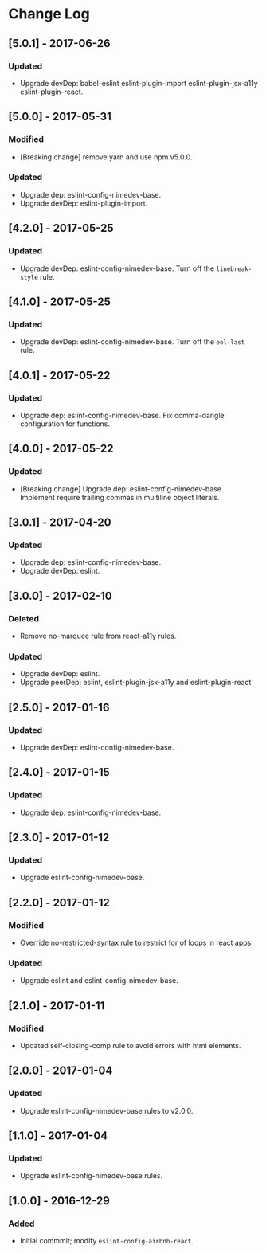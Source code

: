 # Change Log

## [5.0.1] - 2017-06-26

### Updated
- Upgrade devDep: babel-eslint eslint-plugin-import eslint-plugin-jsx-a11y eslint-plugin-react.


## [5.0.0] - 2017-05-31

### Modified
- [Breaking change] remove yarn and use npm v5.0.0.

### Updated
- Upgrade dep: eslint-config-nimedev-base.
- Upgrade devDep: eslint-plugin-import.


## [4.2.0] - 2017-05-25

### Updated
- Upgrade devDep: eslint-config-nimedev-base. Turn off the `linebreak-style` rule.


## [4.1.0] - 2017-05-25

### Updated
- Upgrade devDep: eslint-config-nimedev-base. Turn off the `eol-last` rule.


## [4.0.1] - 2017-05-22

### Updated
- Upgrade dep: eslint-config-nimedev-base. Fix comma-dangle configuration for functions.


## [4.0.0] - 2017-05-22

### Updated
- [Breaking change] Upgrade dep: eslint-config-nimedev-base. Implement require trailing commas in multiline object literals.


## [3.0.1] - 2017-04-20

### Updated
- Upgrade dep: eslint-config-nimedev-base.
- Upgrade devDep: eslint.


## [3.0.0] - 2017-02-10

### Deleted
- Remove no-marquee rule from react-a11y rules.

### Updated
- Upgrade devDep: eslint.
- Upgrade peerDep: eslint, eslint-plugin-jsx-a11y and eslint-plugin-react


## [2.5.0] - 2017-01-16

### Updated
- Upgrade devDep: eslint-config-nimedev-base.


## [2.4.0] - 2017-01-15

### Updated
- Upgrade dep: eslint-config-nimedev-base.


## [2.3.0] - 2017-01-12

### Updated
- Upgrade eslint-config-nimedev-base.


## [2.2.0] - 2017-01-12

### Modified
- Override no-restricted-syntax rule to restrict for of loops in react apps.

### Updated
- Upgrade eslint and eslint-config-nimedev-base.


## [2.1.0] - 2017-01-11

### Modified
- Updated self-closing-comp rule to avoid errors with html elements.


## [2.0.0] - 2017-01-04

### Updated
- Upgrade eslint-config-nimedev-base rules to v2.0.0.


## [1.1.0] - 2017-01-04

### Updated
- Upgrade eslint-config-nimedev-base rules.


## [1.0.0] - 2016-12-29

### Added
 - Initial commmit; modify `eslint-config-airbnb-react`.
